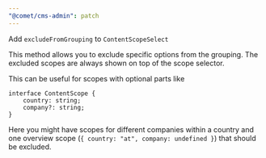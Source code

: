 ```yaml
---
"@comet/cms-admin": patch
---
```


Add `excludeFromGrouping` to `ContentScopeSelect`

This method allows you to exclude specific options from the grouping.
The excluded scopes are always shown on top of the scope selector.

This can be useful for scopes with optional parts like

```
interface ContentScope {
    country: string;
    company?: string;
}
```

Here you might have scopes for different companies within a country and one overview scope (`{ country: "at", company: undefined }`) that should be excluded.
